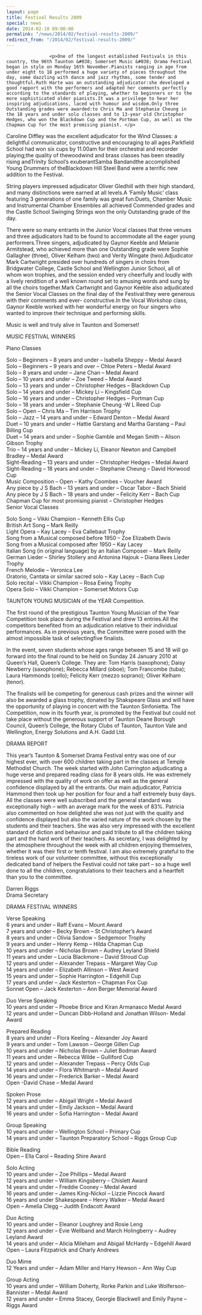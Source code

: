 ```yaml
---
layout: page
title: Festival Results 2009
special: news
date: 2014-02-10 09:00:00
permalink: "/news/2014/02/festival-results-2009/"
redirect_from: "/2014/02/festival-results-2009/"
---
```

<section>

                    
                    <p>One of the longest established Festivals in this country, the 96th Taunton &#038; Somerset Music &#038; Drama Festival began in style on Monday 16th November.Pianists ranging in age from under eight to 18 performed a huge variety of pieces throughout the day, some dazzling with dance and jazz rhythms, some tender and thoughtful.Ruth Harte was an outstanding adjudicator:she developed a good rapport with the performers and adapted her comments perfectly according to the standards of playing, whether to beginners or to the more sophisticated older pianists.It was a privilege to hear her inspiring adjudications, laced with humour and wisdom.Only three Outstanding grades were awarded:to Chris Ma and Stephanie Cheung in the 18 years and under solo classes and to 13-year old Christopher Hedges, who won the Blackdown Cup and the Portman Cup, as well as the Chapman Cup for the most promising pianist. </p>
<p>Caroline Diffley was the excellent adjudicator for the Wind Classes: a delightful communicator, constructive and encouraging to all ages.Parkfield School had won six cups by 11.00am for their orchestral and recorder playing;the quality of thewoodwind and brass classes has been steadily rising andTrinity School’s exuberantSamba Bandandthe accomplished Young Drummers of theBlackdown Hill Steel Band were a terrific new addition to the Festival. </p>
<p>String players impressed adjudicator Oliver Gledhill with their high standard, and many distinctions were earned at all levels.A ‘Family Music’ class featuring 3 generations of one family was great fun:Duets, Chamber Music and Instrumental Chamber Ensembles all achieved Commended grades and the Castle School Swinging Strings won the only Outstanding grade of the day. </p>
<p>There were so many entrants in the Junior Vocal classes that three venues and three adjudicators had to be found to accommodate all the eager young performers.Three singers, adjudicated by Gaynor Keeble and Melanie Armitstead, who achieved more than one Outstanding grade were Sophie Gallagher (three), Oliver Kelham (two) and Verity Wingate (two).Adjudicator Mark Cartwright presided over hundreds of singers in choirs from Bridgwater College, Castle School and Wellington Junior School, all of whom won trophies, and the session ended very cheerfully and loudly with a lively rendition of a well known round set to amusing words and sung by all the choirs together.Mark Cartwright and Gaynor Keeble also adjudicated the Senior Vocal Classes on the final day of the Festival:they were generous with their comments and ever- constructive.In the Vocal Workshop class, Gaynor Keeble worked with her wonderful energy on four singers who wanted to improve their technique and performing skills. </p>
<p>Music is well and truly alive in Taunton and Somerset!</p>
<p>MUSIC FESTIVAL WINNERS</p>
<p>Piano Classes</p>
<p>Solo &#8211; Beginners &#8211; 8 years and under &#8211; Isabella Sheppy &#8211; Medal Award<br />
Solo &#8211; Beginners &#8211; 9 years and over &#8211; Chloe Peters &#8211; Medal Award<br />
Solo &#8211; 8 years and under &#8211; Jane Chan &#8211; Medal Award<br />
Solo &#8211; 10 years and under &#8211; Zoe Tweed &#8211; Medal Award<br />
Solo &#8211; 13 years and under &#8211; Christopher Hedges &#8211; Blackdown Cup<br />
Solo &#8211; 14 years and under &#8211; Mickey Li &#8211; Kingsfield Cup<br />
Solo &#8211; 16 years and under &#8211; Christopher Hedges &#8211; Portman Cup<br />
Solo &#8211; 18 years and under &#8211; Stephanie Cheung -W L Reed Cup<br />
Solo &#8211; Open &#8211; Chris Ma &#8211; Tim Harrison Trophy<br />
Solo &#8211; Jazz &#8211; 14 years and under &#8211; Edward Denton &#8211; Medal Award<br />
Duet &#8211; 10 years and under &#8211; Hattie Garstang and Martha Garstang &#8211; Paul Billing Cup<br />
Duet &#8211; 14 years and under &#8211; Sophie Gamble and Megan Smith &#8211; Alison Gibson Trophy<br />
Trio &#8211; 14 years and under &#8211; Mickey Li, Eleanor Newton and Campbell Bradley &#8211; Medal Award<br />
Sight-Reading &#8211; 13 years and under &#8211; Christopher Hedges &#8211; Medal Award<br />
Sight-Reading &#8211; 18 years and under &#8211; Stephanie Cheung &#8211; David Horwood Cup<br />
Music Composition &#8211; Open &#8211; Kathy Coombes &#8211; Voucher Award<br />
Any piece by J S Bach &#8211; 13 years and under &#8211; Oscar Tabor &#8211; Bach Shield<br />
Any piece by J S Bach &#8211; 18 years and under &#8211; Felicity Kerr &#8211; Bach Cup<br />
Chapman Cup for most promising pianist &#8211; Christopher Hedges<br />
Senior Vocal Classes </p>
<p>Solo Song &#8211; Vikki Champion &#8211; Kenneth Ellis Cup<br />
British Art Song &#8211; Mark Reilly<br />
Light Opera &#8211; Kay Lacey &#8211; Eva Callebaut Trophy<br />
Song from a Musical composed before 1950 &#8211; Zoe Elizabeth Davis<br />
Song from a Musical composed after 1950 &#8211; Kay Lacey<br />
Italian Song (in original language) by an Italian Composer &#8211; Mark Reilly<br />
German Lieder &#8211; Shirley Stollery and Antonina Hajouk &#8211; Diana Rees Lieder Trophy<br />
French Melodie &#8211; Veronica Lee<br />
Oratorio, Cantata or similar sacred solo &#8211; Kay Lacey &#8211; Bach Cup<br />
Solo recital &#8211; Vikki Champion &#8211; Rosa Ewing Trophy<br />
Opera Solo &#8211; Vikki Champion &#8211; Somerset Motors Cup</p>
<p>TAUNTON YOUNG MUSICIAN of the YEAR Competition. </p>
<p>The first round of the prestigious Taunton Young Musician of the Year Competition took place during the Festival and drew 13 entries.All the competitors benefited from an adjudication relative to their individual performances. As in previous years, the Committee were posed with the almost impossible task of selectingfive finalists. </p>
<p>In the event, seven students whose ages range between 15 and 18 will go forward into the final round to be held on Sunday 24 January 2010 at Queen’s Hall, Queen’s College. They are: Tom Harris (saxophone); Daisy Newberry (saxophone); Rebecca Millard (oboe); Tom Francombe (tuba); Laura Hammonds (cello); Felicity Kerr (mezzo soprano); Oliver Kelham (tenor). </p>
<p>The finalists will be competing for generous cash prizes and the winner will also be awarded a glass trophy, donated by Shakspeare Glass and will have the opportunity of playing in concert with the Taunton Sinfonietta. The Competition, now in its fourth year, is promoted by the Festival but could not take place without the generous support of Taunton Deane Borough Council, Queen’s College, the Rotary Clubs of Taunton, Taunton Vale and Wellington, Energy Solutions and A.H. Gadd Ltd. </p>
<p>DRAMA REPORT </p>
<p>This year’s Taunton &#038; Somerset Drama Festival entry was one of our highest ever, with over 600 children taking part in the classes at Temple Methodist Church. The week started with John Carrington adjudicating a huge verse and prepared reading class for 8 years olds. He was extremely impressed with the quality of work on offer as well as the general confidence displayed by all the entrants. Our main adjudicator, Patricia Hammond then took up her position for four and a half extremely busy days. All the classes were well subscribed and the general standard was exceptionally high – with an average mark for the week of 83%. Patricia also commented on how delighted she was not just with the quality and confidence displayed but also the varied nature of the work chosen by the students and their teachers. She was also very impressed with the excellent standard of diction and behaviour and paid tribute to all the children taking part and the hard work of their teachers. As secretary, I was delighted by the atmosphere throughout the week with all children enjoying themselves, whether it was their first or tenth festival. I am also extremely grateful to the tireless work of our volunteer committee, without this exceptionally dedicated band of helpers the Festival could not take part – so a huge well done to all the children, congratulations to their teachers and a heartfelt than you to the committee. </p>
<p>Darren Riggs<br />
Drama Secretary </p>
<p>DRAMA FESTIVAL WINNERS </p>
<p>Verse Speaking<br />
6 years and under &#8211; Raff Evans &#8211; Mount Award<br />
7 years and under &#8211; Becky Brown &#8211; St Christopher’s Award<br />
8 years and under &#8211; Olivia Sandow &#8211; Sedgemoor Trophy<br />
9 years and under &#8211; Henry Kemp &#8211; Hilda Chapman Cup<br />
10 years and under &#8211; Nicholas Brown &#8211; Audrey Leyland Shield<br />
11 years and under &#8211; Lucia Blackmore &#8211; David Stroud Cup<br />
12 years and under &#8211; Alexander Trepass &#8211; Margaret Way Cup<br />
14 years and under &#8211; Elizabeth Allinson &#8211; West Award<br />
15 years and under &#8211; Sophie Harrington &#8211; Edgehill Cup<br />
17 years and under &#8211; Jack Kesterton &#8211; Chapman Fox Cup<br />
Sonnet Open &#8211; Jack Kesterton &#8211; Ann Berger Memorial Award </p>
<p>Duo Verse Speaking<br />
10 years and under &#8211; Phoebe Brice and Kiran Armanasco Medal Award<br />
12 years and under &#8211; Duncan Dibb-Holland and Jonathan Wilson- Medal Award </p>
<p>Prepared Reading<br />
8 years and under &#8211; Flora Keeling &#8211; Alexander Joy Award<br />
9 years and under &#8211; Tom Lawson &#8211; George Gillen Cup<br />
10 years and under &#8211; Nicholas Brown &#8211; Juliet Bodman Award<br />
11 years and under &#8211; Rebecca Wilde &#8211; Gulliford Cup<br />
12 years and under &#8211; Alexander Trepass &#8211; Percy Olds Cup<br />
14 years and under &#8211; Flora Whitmarsh &#8211; Medal Award<br />
16 years and under &#8211; Frederick Barker &#8211; Medal Award<br />
Open -David Chase &#8211; Medal Award </p>
<p>Spoken Prose<br />
12 years and under &#8211; Abigail Wright &#8211; Medal Award<br />
14 years and under &#8211; Emily Jackson &#8211; Medal Award<br />
16 years and under &#8211; Sofia Harrington &#8211; Medal Award </p>
<p>Group Speaking<br />
10 years and under &#8211; Wellington School &#8211; Primary Cup<br />
14 years and under &#8211; Taunton Preparatory School &#8211; Riggs Group Cup </p>
<p>Bible Reading<br />
Open &#8211; Ella Carol &#8211; Reading Shire Award </p>
<p>Solo Acting<br />
10 years and under &#8211; Zoe Phillips &#8211; Medal Award<br />
12 years and under &#8211; William Kingsberry &#8211; Chislett Award<br />
14 years and under &#8211; Freddie Cooney &#8211; Medal Award<br />
16 years and under &#8211; James King-Nickol &#8211; Lizzie Pincock Award<br />
16 years and under Shakespeare &#8211; Henry Walker &#8211; Medal Award<br />
Open &#8211; Amelia Clegg &#8211; Judith Endacott Award </p>
<p>Duo Acting<br />
10 years and under &#8211; Eleanor Loughrey and Rosie Leng<br />
12 years and under &#8211; Evie Wellband and March Holingberry &#8211; Audrey Leyland Award<br />
14 years and under &#8211; Alicia Mileham and Abigail McHardy &#8211; Edgehill Award<br />
Open &#8211; Laura Fitzpatrick and Charly Andrews </p>
<p>Duo Mime<br />
12 Years and under &#8211; Adam Miller and Harry Hewson &#8211; Ann Way Cup </p>
<p>Group Acting<br />
10 years and under &#8211; William Doherty, Rorke Parkin and Luke Wolferson-Bannister &#8211; Medal Award<br />
12 years and under &#8211; Emma Stacey, Georgie Blackwell and Emily Payne &#8211; Riggs Award </p>

                
</section>
